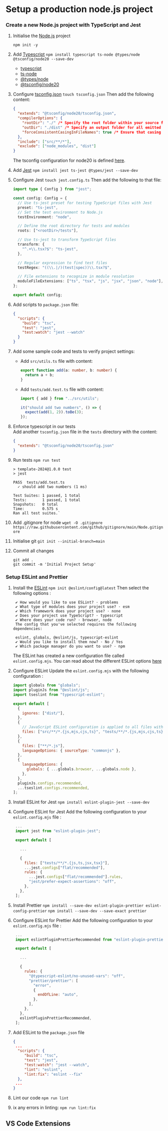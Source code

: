 # Setup a production node.js project

### Create a new Node.js project with TypeScript and Jest

1. Initialise the [Node.js](https://nodejs.org/en/) project

   `npm init -y`

2. Add [Typescript](https://www.typescriptlang.org/)
   `npm install typescript ts-node @types/node @tsconfig/node20 --save-dev`

   - [typescript](https://www.typescriptlang.org/download/)
   - [ts-node](https://www.npmjs.com/package/ts-node)
   - [@types/node](https://www.npmjs.com/package/@types/node)
   - [@tsconfig/node20](https://www.npmjs.com/package/@tsconfig/node20)

3. Configure [tsconfig.json](https://www.typescriptlang.org/docs/handbook/tsconfig-json.html#handbook-content)
   `touch tsconfig.json`
   Then add the following content:

   ```json
   {
     "extends": "@tsconfig/node20/tsconfig.json",
     "compilerOptions": {
       "rootDir": "./" /* Specify the root folder within your source files. */,
       "outDir": "./dist" /* Specify an output folder for all emitted files. */,
       "forceConsistentCasingInFileNames": true /* Ensure that casing is correct in imports. */
     },
     "include": ["src/**/*"],
     "exclude": ["node_modules", "dist"]
   }
   ```

   The tsconfig configuration for node20 is defined [here](https://github.com/tsconfig/bases/blob/main/bases/node20.json).

4. Add [Jest](https://jestjs.io/)
   `npm install jest ts-jest @types/jest --save-dev`

5. Configure Jest
   `touch jest.config.ts`
   Then add the following to that file:

   ```ts
   import type { Config } from "jest";

   const config: Config = {
     // Use ts-jest preset for testing TypeScript files with Jest
     preset: "ts-jest",
     // Set the test environment to Node.js
     testEnvironment: "node",

     // Define the root directory for tests and modules
     roots: ["<rootDir>/tests"],

     // Use ts-jest to transform TypeScript files
     transform: {
       "^.+\\.tsx?$": "ts-jest",
     },

     // Regular expression to find test files
     testRegex: "((\\.|/)(test|spec))\\.tsx?$",

     // File extensions to recognize in module resolution
     moduleFileExtensions: ["ts", "tsx", "js", "jsx", "json", "node"],
   };

   export default config;
   ```

6. Add scripts to `package.json` file:

   ```json
   {
     "scripts": {
       "build": "tsc",
       "test": "jest",
       "test:watch": "jest --watch"
     }
   }
   ```

7. Add some sample code and tests to verify project settings:

   - Add `src/utils.ts` file with content:
     ```ts
     export function add(a: number, b: number) {
       return a + b;
     }
     ```
   - Add `tests/add.test.ts` file with content:

     ```ts
     import { add } from "../src/utils";

     it("should add two numbers", () => {
       expect(add(1, 2)).toBe(3);
     });
     ```

8. Enforce typescript in our tests  
   Add another `tsconfig.json` file in the `tests` directory with the content:
   ```json
   {
     "extends": "@tsconfig/node20/tsconfig.json"
   }
   ```
9. Run tests
   `npm run test`

   ```
   > template-2024@1.0.0 test
   > jest

   PASS  tests/add.test.ts
     ✓ should add two numbers (1 ms)

   Test Suites: 1 passed, 1 total
   Tests:       1 passed, 1 total
   Snapshots:   0 total
   Time:        0.575 s
   Ran all test suites.`
   ```

10. Add .gitignore for node
    `wget -O .gitignore  https://raw.githubusercontent.com/github/gitignore/main/Node.gitignore`
11. Initialise git
    `git init --initial-branch=main`
12. Commit all changes
    ```
    git add .
    git commit -m 'Initial Project Setup'
    ```

### Setup ESLint and Prettier

1. Install the [ESLint](https://eslint.org/)
   `npm init @eslint/config@latest`
   Then select the following options :

   ```
    ✔ How would you like to use ESLint? · problems
    ✔ What type of modules does your project use? · esm
    ✔ Which framework does your project use? · none
    ✔ Does your project use TypeScript? · typescript
    ✔ Where does your code run? · browser, node
    The config that you've selected requires the following dependencies:

    eslint, globals, @eslint/js, typescript-eslint
    ✔ Would you like to install them now? · No / Yes
    ✔ Which package manager do you want to use? · npm
   ```

   The ESLint has created a new configuration file called `eslint.config.mjs`. You can read about the different ESLint options [here](https://eslint.org/docs/latest/use/configure/)

2. Configure ESLint
   Update the `eslint.config.mjs` with the following configuration :

   ```js
   import globals from "globals";
   import pluginJs from "@eslint/js";
   import tseslint from "typescript-eslint";

   export default [
     {
       ignores: ["dist/"],
     },
     {
       // JavaScript ESLint configuration is applied to all files with the following extensions.
       files: ["src/**/*.{js,mjs,cjs,ts}", "tests/**/*.{js,mjs,cjs,ts}"],
     },
     {
       files: ["**/*.js"],
       languageOptions: { sourceType: "commonjs" },
     },
     {
       languageOptions: {
         globals: { ...globals.browser, ...globals.node },
       },
     },
     pluginJs.configs.recommended,
     ...tseslint.configs.recommended,
   ];
   ```

3. Install ESLint for Jest
   `npm install eslint-plugin-jest --save-dev`
4. Configure ESLint for Jest
   Add the following configuration to your `eslint.config.mjs` file :

   ```js
    ...
    import jest from "eslint-plugin-jest";

    export default [

      ...

      {
        files: ["tests/**/*.{js,ts,jsx,tsx}"],
        ...jest.configs["flat/recommended"],
        rules: {
          ...jest.configs["flat/recommended"].rules,
          "jest/prefer-expect-assertions": "off",
        },
      },
    ];
   ```

5. Install Prettier
   `npm install --save-dev eslint-plugin-prettier eslint-config-prettier`
   `npm install --save-dev --save-exact prettier`

6. Configure ESLint for Prettier
   Add the following configuration to your `eslint.config.mjs` file :

   ```js
    ...
    import eslintPluginPrettierRecommended from "eslint-plugin-prettier/recommended";

    export default [

      ...

      {
        rules: {
          "@typescript-eslint/no-unused-vars": "off",
          "prettier/prettier": [
            "error",
            {
              endOfLine: "auto",
            },
          ],
        },
      },
      eslintPluginPrettierRecommended,
    ];
   ```

7. Add ESLint to the `package.json` file
   ```json
   {
    ...
     "scripts": {
        "build": "tsc",
        "test": "jest",
        "test:watch": "jest --watch",
        "lint": "eslint",
        "lint:fix": "eslint --fix"
     },
    ...
   }
   ```
8. Lint our code
   `npm run lint`
9. ix any errors in linting:
   `npm run lint:fix`

## VS Code Extensions
